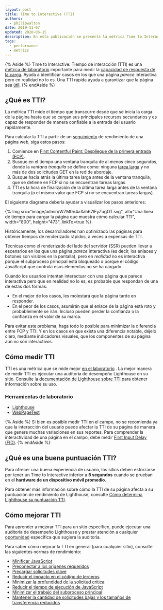 ```yaml
---
layout: post
title: Time to Interactive (TTI)
authors:
  - philipwalton
date: 2019-11-07
updated: 2020-06-15
description: En esta publicación se presenta la métrica Time to Interactive (TTI) y se explica como medirla
tags:
  - performance
  - metrics
---
```


{% Aside %} Time to Interactive: Tiempo de interacción (TTI) es una [métrica de laboratorio](/user-centric-performance-metrics/#in-the-lab) importante para medir la [capacidad de respuesta de la carga](/user-centric-performance-metrics/#types-of-metrics). Ayuda a identificar casos en los que una página *parece* interactiva pero en realidad no lo es. Una TTI rápida ayuda a garantizar que la página sea [útil](/user-centric-performance-metrics/#questions). {% endAside %}

## ¿Qué es TTI?

La métrica TTI mide el tiempo que transcurre desde que se inicia la carga de la página hasta que se cargan sus principales recursos secundarios y es capaz de responder de manera confiable a la entrada del usuario rápidamente.

Para calcular la TTI a partir de un [seguimiento](https://developers.google.com/web/tools/chrome-devtools/evaluate-performance/reference) de rendimiento de una página web, siga estos pasos:

1. Comience en [First Contentful Paint: Despliegue de la primera entrada (FCP)](/fcp/).
2. Busque en el tiempo una ventana tranquila de al menos cinco segundos, donde la *ventana tranquila* se define como: ninguna [tarea larga](/custom-metrics/#long-tasks-api) y no más de dos solicitudes GET en la red de abordaje.
3. Busque hacia atrás la última tarea larga antes de la ventana tranquila, que se detiene en FCP si no se encuentran tareas largas.
4. TTI es la hora de finalización de la última tarea larga antes de la ventana tranquila (o el mismo valor que FCP si no se encuentran tareas largas).

El siguiente diagrama debería ayudar a visualizar los pasos anteriores:

{% Img src="image/admin/WZM0n4aXah67lEyZugOT.svg", alt="Una línea de tiempo para cargar la página que muestra cómo calcular TTI", width="800", height="473", linkTo=true %}

Históricamente, los desarrolladores han optimizado las páginas para obtener tiempos de renderizado rápidos, a veces a expensas de TTI.

Técnicas como el renderizado del lado del servidor (SSR) pueden llevar a escenarios en los que una página *parece* interactiva (es decir, los enlaces y botones son visibles en la pantalla), pero en *realidad* no es interactiva porque el subproceso principal está bloqueado o porque el código JavaScript que controla esos elementos no se ha cargado.

Cuando los usuarios intentan interactuar con una página que parece interactiva pero que en realidad no lo es, es probable que respondan de una de estas dos formas:

- En el mejor de los casos, les molestará que la página tarde en responder.
- En el peor de los casos, asumirán que el enlace de la página está roto y probablemente se irán. Incluso pueden perder la confianza o la confianza en el valor de su marca.

Para evitar este problema, haga todo lo posible para minimizar la diferencia entre FCP y TTI. Y en los casos en que exista una diferencia notable, déjelo claro, mediante indicadores visuales, que los componentes de su página aún no son interactivos.

## Cómo medir TTI

TTI es una métrica que se mide mejor [en el laboratorio](/user-centric-performance-metrics/#in-the-lab) . La mejor manera de medir TTI es ejecutar una auditoría de desempeño Lighthouse en su sitio. Consulte la [documentación de Lighthouse sobre TTI](/tti/) para obtener información sobre su uso.

### Herramientas de laboratorio

- [Lighthouse](https://developers.google.com/web/tools/lighthouse/)
- [WebPageTest](https://www.webpagetest.org/)

{% Aside %} Si bien es posible medir TTI en el campo, no se recomienda ya que la interacción del usuario puede afectar la TTI de su página de manera que genere muchas variaciones en sus reportes. Para comprender la interactividad de una página en el campo, debe medir [First Input Delay (FID)](/fid/). {% endAside %}

## ¿Qué es una buena puntuación TTI?

Para ofrecer una buena experiencia de usuario, los sitios deben esforzarse por tener un Time to Interactive inferior a **5 segundos** cuando se prueban en el **hardware de un dispositivo móvil promedio**.

Para obtener más información sobre cómo la TTI de su página afecta a su puntuación de rendimiento de Lighthouse, consulte [Cómo determina Lighthouse su puntuación TTI](/interactive/#how-lighthouse-determines-your-tti-score).

## Cómo mejorar TTI

Para aprender a mejorar TTI para un sitio específico, puede ejecutar una auditoría de desempeño Lighthouse y prestar atención a cualquier [oportunidad](/lighthouse-performance/#opportunities) específica que sugiera la auditoría.

Para saber cómo mejorar la TTI en general (para cualquier sitio), consulte las siguientes normas de rendimiento:

- [Minificar JavaScript](/unminified-javascript/)
- [Preconectar a los orígenes requeridos](/uses-rel-preconnect/)
- [Precargar solicitudes clave](/uses-rel-preload/)
- [Reducir el impacto en el código de terceros](/third-party-summary/)
- [Minimizar la profundidad de la solicitud crítica](/critical-request-chains/)
- [Reducir el tiempo de ejecución de JavaScript](/bootup-time/)
- [Minimizar el trabajo del subproceso principal](/mainthread-work-breakdown/)
- [Mantener la cantidad de solicitudes bajas y los tamaños de transferencia reducidos](/resource-summary/)
